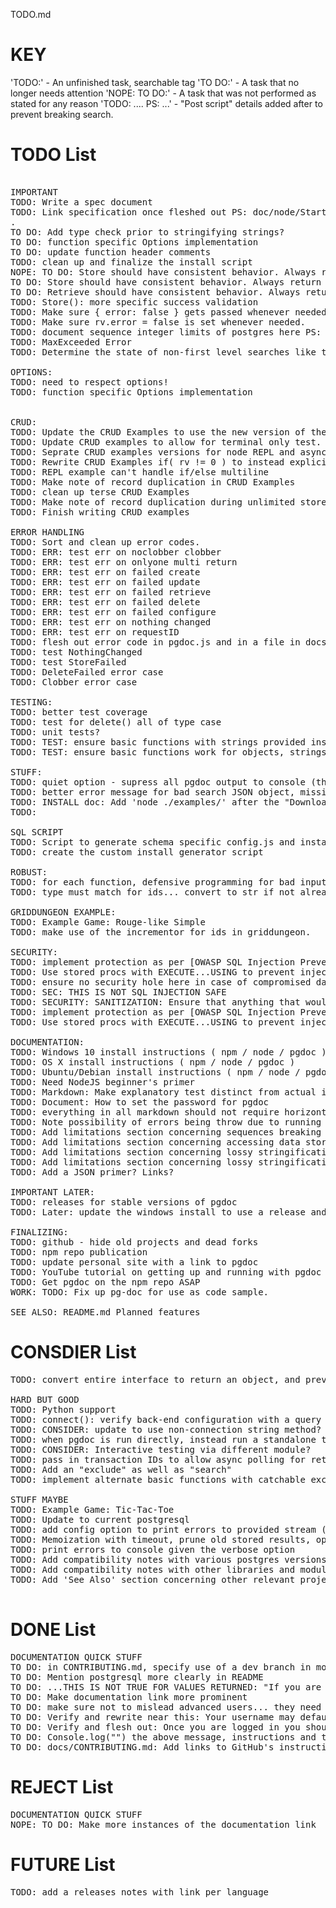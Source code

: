TODO.md

# KEY

'TODO:' - An unfinished task, searchable tag
'TO DO:' - A task that no longer needs attention
'NOPE: TO DO:' - A task that was not performed as stated for any reason
'TODO: .... PS: ...' - "Post script" details added after to prevent breaking search.

# TODO List

<pre>

IMPORTANT
TODO: Write a spec document
TODO: Link specification once fleshed out PS: doc/node/Start.md
.
TO DO: Add type check prior to stringifying strings?
TO DO: function specific Options implementation
TO DO: update function header comments
TODO: clean up and finalize the install script
NOPE: TO DO: Store should have consistent behavior. Always return list or error.
TO DO: Store should have consistent behavior. Always return an object or error.
TO DO: Retrieve should have consistent behavior. Always return a list or error.
TODO: Store(): more specific success validation
TODO: Make sure { error: false } gets passed whenever needed.
TODO: Make sure rv.error = false is set whenever needed.
TODO: document sequence integer limits of postgres here PS: store()
TODO: MaxExceeded Error
TODO: Determine the state of non-first level searches like this { o: 1, j:{ x: 1 } }... does { o: 1, j:{ x: 1, y:2 } } match?

OPTIONS:
TODO: need to respect options!
TODO: function specific Options implementation


CRUD:
TODO: Update the CRUD Examples to use the new version of the library
TODO: Update CRUD examples to allow for terminal only test. async commands might confuse people.
TODO: Seprate CRUD examples versions for node REPL and async use in program.
TODO: Rewrite CRUD Examples if( rv != 0 ) to instead explicitly check rv.error in a safe way.
TODO: REPL example can't handle if/else multiline
TODO: Make note of record duplication in CRUD Examples
TODO: clean up terse CRUD Examples
TODO: Make note of record duplication during unlimited store() in CRUD Examples
TODO: Finish writing CRUD examples

ERROR HANDLING
TODO: Sort and clean up error codes.
TODO: ERR: test err on noclobber clobber
TODO: ERR: test err on onlyone multi return
TODO: ERR: test err on failed create
TODO: ERR: test err on failed update
TODO: ERR: test err on failed retrieve
TODO: ERR: test err on failed delete
TODO: ERR: test err on failed configure
TODO: ERR: test err on nothing changed
TODO: ERR: test err on requestID
TODO: flesh out error code in pgdoc.js and in a file in docs/
TODO: test NothingChanged
TODO: test StoreFailed
TODO: DeleteFailed error case
TODO: Clobber error case

TESTING:
TODO: better test coverage
TODO: test for delete() all of type case
TODO: unit tests?
TODO: TEST: ensure basic functions with strings provided instead
TODO: TEST: ensure basic functions work for objects, strings

STUFF:
TODO: quiet option - supress all pgdoc output to console (this should only happen in strange edge cases that you might want an error message for)
TODO: better error message for bad search JSON object, missing quotes on field name
TODO: INSTALL doc: Add 'node ./examples/' after the "Download dependencies"
TODO: 

SQL SCRIPT
TODO: Script to generate schema specific config.js and install_*.sql
TODO: create the custom install generator script

ROBUST:
TODO: for each function, defensive programming for bad input. null data or search for instance.
TODO: type must match for ids... convert to str if not already! And make note of this in tutorials.

GRIDDUNGEON EXAMPLE:
TODO: Example Game: Rouge-like Simple
TODO: make use of the incrementor for ids in griddungeon.

SECURITY:
TODO: implement protection as per [OWASP SQL Injection Prevention Cheat Sheet](https://github.com/OWASP/CheatSheetSeries/blob/master/cheatsheets/SQL_Injection_Prevention_Cheat_Sheet.md)
TODO: Use stored procs with EXECUTE...USING to prevent injection. SEE: [PostgresQL Docs](https://www.postgresql.org/docs/11/plpgsql-statements.html#PLPGSQL-STATEMENTS-EXECUTING-DYN)
TODO: ensure no security hole here in case of compromised database / database connection
TODO: SEC: THIS IS NOT SQL INJECTION SAFE
TODO: SECURITY: SANITIZATION: Ensure that anything that would break postgres fails with an error code. Validate everything that would be passed through.
TODO: implement protection as per [OWASP SQL Injection Prevention Cheat Sheet](https://github.com/OWASP/CheatSheetSeries/blob/master/cheatsheets/SQL_Injection_Prevention_Cheat_Sheet.md)
TODO: Use stored procs with EXECUTE...USING to prevent injection. SEE: [PostgresQL Docs](https://www.postgresql.org/docs/11/plpgsql-statements.html#PLPGSQL-STATEMENTS-EXECUTING-DYN)

DOCUMENTATION:
TODO: Windows 10 install instructions ( npm / node / pgdoc )
TODO: OS X install instructions ( npm / node / pgdoc )
TODO: Ubuntu/Debian install instructions ( npm / node / pgdoc )
TODO: Need NodeJS beginner's primer
TODO: Markdown: Make explanatory test distinct from actual instructions via formatting in all INSTALL documents.
TODO: Document: How to set the password for pgdoc
TODO: everything in all markdown should not require horizontal scrolling on a normal sized window
TODO: Note possibility of errors being throw due to running out of memory, call stack depth, etc.
TODO: Add limitations section concerning sequences breaking at scale
TODO: Add limitations section concerning accessing data store in db by other means
TODO: Add limitations section concerning lossy stringification around ES 6+ classes
TODO: Add limitations section concerning lossy stringification around circle references
TODO: Add a JSON primer? Links?

IMPORTANT LATER:
TODO: releases for stable versions of pgdoc
TODO: Later: update the windows install to use a release and verify it isn't prevented from loading via Chrome or Windows security

FINALIZING:
TODO: github - hide old projects and dead forks
TODO: npm repo publication
TODO: update personal site with a link to pgdoc
TODO: YouTube tutorial on getting up and running with pgdoc
TODO: Get pgdoc on the npm repo ASAP
WORK: TODO: Fix up pg-doc for use as code sample.

SEE ALSO: README.md Planned features
</pre>

# CONSDIER List

<pre>
TODO: convert entire interface to return an object, and previous values stored in a standard member of that object, like .doc.

HARD BUT GOOD
TODO: Python support
TODO: connect(): verify back-end configuration with a query / sever proc
TODO: CONSIDER: update to use non-connection string method?
TODO: when pgdoc is run directly, instead run a standalone terminal that can execute tests via interactive interface
TODO: CONSIDER: Interactive testing via different module?
TODO: pass in transaction IDs to allow async polling for return values / error codes
TODO: Add an "exclude" as well as "search"
TODO: implement alternate basic functions with catchable exceptions?

STUFF MAYBE
TODO: Example Game: Tic-Tac-Toe
TODO: Update to current postgresql
TODO: add config option to print errors to provided stream ( such as console.err )
TODO: Memoization with timeout, prune old stored results, option: set time to keep alive, option: delete on successful read
TODO: print errors to console given the verbose option
TODO: Add compatibility notes with various postgres versions
TODO: Add compatibility notes with other libraries and modules such as pg-connect
TODO: Add 'See Also' section concerning other relevant projects and modules

</pre>


# DONE List

<pre>
DOCUMENTATION QUICK STUFF
TO DO: in CONTRIBUTING.md, specify use of a dev branch in more detail
TO DO: Mention postgresql more clearly in README
TO DO: ...THIS IS NOT TRUE FOR VALUES RETURNED: "If you are using a node REPL session you can drop the await keyword from the following examples."
TO DO: Make documentation link more prominent
TO DO: make sure not to mislead advanced users... they need to run the psql script! PS: in Start.md
TO DO: Verify and rewrite near this: Your username may default to your windows username.
TO DO: Verify and flesh out: Once you are logged in you should see a prompt that looks something like this:
TO DO: Console.log("") the above message, instructions and then exit only when script is run directly in node.
TO DO: docs/CONTRIBUTING.md: Add links to GitHub's instructions on how to submit a pull request
</pre>

# REJECT List

<pre>
DOCUMENTATION QUICK STUFF
NOPE: TO DO: Make more instances of the documentation link
</pre>

# FUTURE List

<pre>
TODO: add a releases notes with link per language

</pre>

